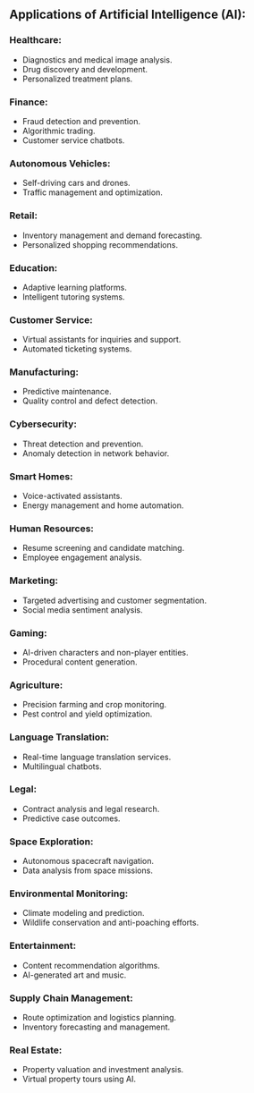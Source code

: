 ## Applications of Artificial Intelligence (AI):

### Healthcare:
   - Diagnostics and medical image analysis.
   - Drug discovery and development.
   - Personalized treatment plans.

### Finance:
   - Fraud detection and prevention.
   - Algorithmic trading.
   - Customer service chatbots.

### Autonomous Vehicles:
   - Self-driving cars and drones.
   - Traffic management and optimization.

### Retail:
   - Inventory management and demand forecasting.
   - Personalized shopping recommendations.

### Education:
   - Adaptive learning platforms.
   - Intelligent tutoring systems.

### Customer Service:
   - Virtual assistants for inquiries and support.
   - Automated ticketing systems.

### Manufacturing:
   - Predictive maintenance.
   - Quality control and defect detection.

### Cybersecurity:
   - Threat detection and prevention.
   - Anomaly detection in network behavior.

### Smart Homes:
   - Voice-activated assistants.
   - Energy management and home automation.

### Human Resources:
   - Resume screening and candidate matching.
   - Employee engagement analysis.

### Marketing:
   - Targeted advertising and customer segmentation.
   - Social media sentiment analysis.

### Gaming:
   - AI-driven characters and non-player entities.
   - Procedural content generation.

### Agriculture:
   - Precision farming and crop monitoring.
   - Pest control and yield optimization.

### Language Translation:
   - Real-time language translation services.
   - Multilingual chatbots.

### Legal:
   - Contract analysis and legal research.
   - Predictive case outcomes.

### Space Exploration:
   - Autonomous spacecraft navigation.
   - Data analysis from space missions.

### Environmental Monitoring:
   - Climate modeling and prediction.
   - Wildlife conservation and anti-poaching efforts.

### Entertainment:
   - Content recommendation algorithms.
   - AI-generated art and music.

### Supply Chain Management:
   - Route optimization and logistics planning.
   - Inventory forecasting and management.

### Real Estate:
   - Property valuation and investment analysis.
   - Virtual property tours using AI.
